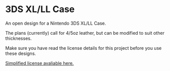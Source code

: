# 3DS XL/LL Case
An open design for a Nintendo 3DS XL/LL Case.

The plans (currently) call for 4/5oz leather, but can be modified to suit other thicknesses. 

Make sure you have read the license details for this project before you use these designs.

[Simplified license avaliable here.](https://creativecommons.org/licenses/by-sa/4.0/)
